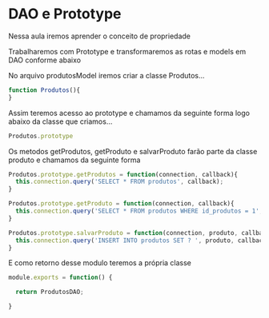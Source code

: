 # DAO e Prototype

Nessa aula iremos aprender o conceito de propriedade

Trabalharemos com Prototype e transformaremos as rotas e models em DAO conforme abaixo  

No arquivo produtosModel iremos criar a classe Produtos...
```node.js
function Produtos(){
}
```

Assim teremos acesso ao prototype e chamamos da seguinte forma logo abaixo da classe que criamos...
```node.js
Produtos.prototype
```

Os metodos getProdutos, getProduto e salvarProduto farão parte da classe produto e chamamos da seguinte forma
```node.js
Produtos.prototype.getProdutos = function(connection, callback){
  this.connection.query('SELECT * FROM produtos', callback);
}

Produtos.prototype.getProduto = function(connection, callback){
  this.connection.query('SELECT * FROM produtos WHERE id_produtos = 1', callback);
}

Produtos.prototype.salvarProduto = function(connection, produto, callback) {
  this.connection.query('INSERT INTO produtos SET ? ', produto, callback);
}
```

E como retorno desse modulo teremos a própria classe
```node.js
module.exports = function() {

  return ProdutosDAO;

}
```